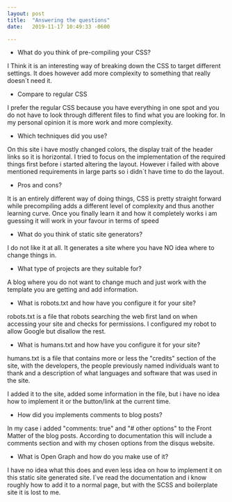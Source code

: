 ```yaml
---
layout: post
title:  "Answering the questions"
date:   2019-11-17 10:49:33 -0600

---
```


*  What do you think of pre-compiling your CSS?

I Think it is an interesting way of breaking down the CSS to target different settings. 
It does however add more complexity to something that really doesn´t need it.

*  Compare to regular CSS

I prefer the regular CSS because you have everything in one spot and you do not have to look through different files to find what you are looking for. In my personal opinion it is more work and more complexity.

*  Which techniques did you use?

On this site i have mostly changed colors, the display trait of the header links so it is horizontal.
I tried to focus on the implementation of the required things first before i started altering the layout.
However i failed with above mentioned requirements in large parts so i didn´t have time to do the layout.

*  Pros and cons?

It is an entirely different way of doing things, CSS is pretty straight forward while precompiling adds a
different level of complexity and thus another learning curve. Once you finally learn it and how it completely works i am guessing it will work in your favour in terms of speed

*  What do you think of static site generators?

I do not like it at all. It generates a site where you have NO idea where to change things in.

*  What type of projects are they suitable for?

A blog where you do not want to change much and just work with the template you are getting and add information.

*  What is robots.txt and how have you configure it for your site?

robots.txt is a file that robots searching the web first land on when accessing your site and checks for 
permissions. 
I configured my robot to allow Google but disallow the rest.

*  What is humans.txt and how have you configure it for your site?

humans.txt is a file that contains more or less the "credits" section of the site, with the developers, the people previously named individuals want to thank and a description of what languages and software that was used in the site.

I added it to the site, added some information in the file, but i have no idea how to implement it or the button/link at the current time.

*  How did you implements comments to blog posts?

In my case i added "comments: true" and "# other options" to the Front Matter of the blog posts.
According to documentation this will include a comments section and with my chosen options from the disqus website.

*  What is Open Graph and how do you make use of it?

I have no idea what this does and even less idea on how to implement it on this static site generated site.
I´ve read the documentation and i know roughly how to add it to a normal page, but with the SCSS and boilerplate site it is lost to me.